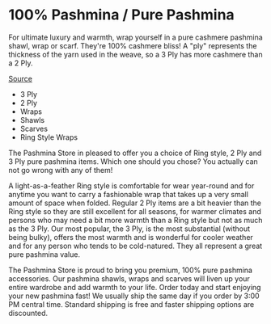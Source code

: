 # 100% Pashmina / Pure Pashmina


For ultimate luxury and warmth, wrap yourself in a pure cashmere pashmina shawl, wrap or scarf. They're 100% cashmere bliss! A "ply" represents the thickness of the yarn used in the weave, so a 3 Ply has more cashmere than a 2 Ply.

[Source](https://www.thepashminastore.com/Pure-Cashmere-Pashminas-s/2.htm)

* 3 Ply
* 2 Ply
* Wraps
* Shawls
* Scarves
* Ring Style Wraps

The Pashmina Store in pleased to offer you a choice of Ring style, 2 Ply and 3 Ply pure pashmina items. Which one should you chose? You actually can not go wrong with any of them!

A light-as-a-feather Ring style is comfortable for wear year-round and for anytime you want to carry a fashionable wrap that takes up a very small amount of space when folded. Regular 2 Ply items are a bit heavier than the Ring style so they are still excellent for all seasons, for warmer climates and persons who may need a bit more warmth than a Ring style but not as much as the 3 Ply.  Our most popular, the 3 Ply, is the most substantial (without being bulky), offers the most warmth and is wonderful for cooler weather and for any person who tends to be cold-natured. They all represent a great pure pashmina value.

The Pashmina Store is proud to bring you premium, 100% pure pashmina accessories. Our pashmina shawls, wraps and scarves will liven up your entire wardrobe and add warmth to your life. Order today and start enjoying your new pashmina fast! We usually ship the same day if you order by 3:00 PM central time. Standard shipping is free and faster shipping options are discounted.
